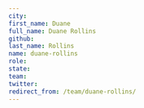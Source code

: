 ```yaml
---
city: 
first_name: Duane
full_name: Duane Rollins
github: 
last_name: Rollins
name: duane-rollins
role: 
state: 
team: 
twitter: 
redirect_from: /team/duane-rollins/
---
```

